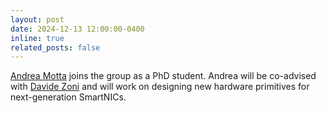 ```yaml
---
layout: post
date: 2024-12-13 12:00:00-0400
inline: true
related_posts: false
---
```


[Andrea Motta]() joins the group as a PhD student. Andrea will be co-advised with [Davide Zoni](https://zoni.faculty.polimi.it/) and will work on designing new hardware primitives for next-generation SmartNICs.
